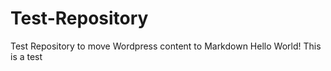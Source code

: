 # Test-Repository
Test Repository to move Wordpress content to Markdown
Hello World!
This is a test

